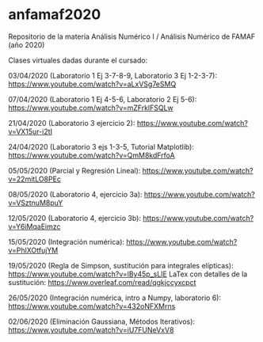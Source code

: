 # anfamaf2020
Repositorio de la materia Análisis Numérico I / Análisis Numérico de FAMAF (año 2020)

Clases virtuales dadas durante el cursado:

03/04/2020 (Laboratorio 1 Ej 3-7-8-9, Laboratorio 3 Ej 1-2-3-7): https://www.youtube.com/watch?v=aLxVSg7eSMQ

07/04/2020 (Laboratorio 1 Ej 4-5-6, Laboratorio 2 Ej 5-6): https://www.youtube.com/watch?v=mZFrklFSQLw

21/04/2020 (Laboratorio 3 ejercicio 2): https://www.youtube.com/watch?v=VX15ur-i2tI

24/04/2020 (Laboratorio 3 ejs 1-3-5, Tutorial Matplotlib): https://www.youtube.com/watch?v=QmM8kdFrfoA

05/05/2020 (Parcial y Regresión Lineal): https://www.youtube.com/watch?v=22mitLO8PEc

08/05/2020 (Laboratorio 4, ejercicio 3a): https://www.youtube.com/watch?v=VSztnuM8puY

12/05/2020 (Laboratorio 4, ejercicio 3b): https://www.youtube.com/watch?v=Y6iMqaEimzc

15/05/2020 (Integración numérica): https://www.youtube.com/watch?v=PhlXOtfujYM

19/05/2020 (Regla de Simpson, sustitución para integrales elípticas): https://www.youtube.com/watch?v=lBy45p_sLIE
			LaTex con detalles de la sustitución: https://www.overleaf.com/read/qgkjccyxcpct

26/05/2020 (Integración numérica, intro a Numpy, laboratorio 6): https://www.youtube.com/watch?v=432oNFXMrns

02/06/2020 (Eliminación Gaussiana, Métodos Iterativos): https://www.youtube.com/watch?v=iU7FUNeVxV8
